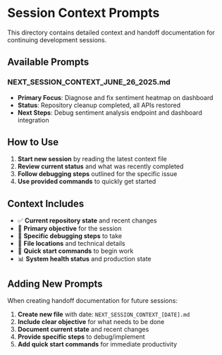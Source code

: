 # Session Context Prompts

This directory contains detailed context and handoff documentation for continuing development sessions.

## Available Prompts

### **NEXT_SESSION_CONTEXT_JUNE_26_2025.md**
- **Primary Focus**: Diagnose and fix sentiment heatmap on dashboard
- **Status**: Repository cleanup completed, all APIs restored
- **Next Steps**: Debug sentiment analysis endpoint and dashboard integration

## How to Use

1. **Start new session** by reading the latest context file
2. **Review current status** and what was recently completed
3. **Follow debugging steps** outlined for the specific issue
4. **Use provided commands** to quickly get started

## Context Includes

- ✅ **Current repository state** and recent changes
- 🎯 **Primary objective** for the session
- 🔧 **Specific debugging steps** to take
- 📁 **File locations** and technical details
- 🚀 **Quick start commands** to begin work
- 📊 **System health status** and production state

## Adding New Prompts

When creating handoff documentation for future sessions:

1. **Create new file** with date: `NEXT_SESSION_CONTEXT_[DATE].md`
2. **Include clear objective** for what needs to be done
3. **Document current state** and recent changes
4. **Provide specific steps** to debug/implement
5. **Add quick start commands** for immediate productivity
